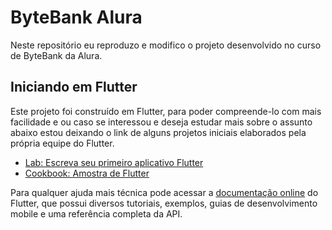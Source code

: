 # ByteBank Alura

Neste repositório eu reproduzo e modifico o projeto desenvolvido no curso de ByteBank da Alura.

## Iniciando em Flutter

Este projeto foi construído em Flutter, para poder compreende-lo com mais facilidade e ou caso
se interessou e deseja estudar mais sobre o assunto abaixo estou deixando o link de alguns projetos
iniciais elaborados pela própria equipe do Flutter.

- [Lab: Escreva seu primeiro aplicativo Flutter](https://flutter.dev/docs/get-started/codelab)
- [Cookbook: Amostra de Flutter](https://flutter.dev/docs/cookbook)

Para qualquer ajuda mais técnica pode acessar a [documentação online](https://flutter.dev/docs)
do Flutter, que possui diversos tutoriais, exemplos, guias de desenvolvimento mobile e uma referência
completa da API.
